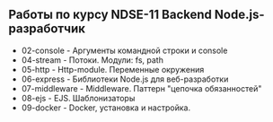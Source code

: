 ## Работы по курсу NDSE-11 Backend Node.js-разработчик

- 02-console	- Аргументы командной строки и console
- 04-stream		- Потоки. Модули: fs, path
- 05-http		- Http-module. Переменные окружения
- 06-express	- Библиотеки Node.js для веб-разработки
- 07-middleware	- Middleware. Паттерн "цепочка обязанностей"
- 08-ejs		- EJS. Шаблонизаторы
- 09-docker		- Docker, установка и настройка.
